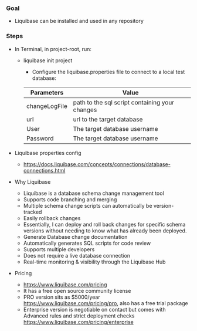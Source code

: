 ### Goal

- Liquibase can be installed and used in any repository

### Steps

- In Terminal, in project-root, run:
  - liquibase init project
    - Configure the liquibase.properties file to connect to a local test database:

    | Parameters | Value |
    | --- | ---|
    | changeLogFile | path to the sql script containing your changes |
    | url | url to the target database |
    | User | The target database username |
    | Password | The target database username |

- Liquibase properties config
  - <https://docs.liquibase.com/concepts/connections/database-connections.html>

- Why Liquibase
  - Liquibase is a database schema change management tool
  - Supports code branching and merging
  - Multiple schema change scripts can automatically be version-tracked
  - Easily rollback changes
  - Essentially, I can deploy and roll back changes for specific schema versions without needing to know what has already been deployed.
  - Generate Database change documentation
  - Automatically generates SQL scripts for code review
  - Supports multiple developers
  - Does not require a live database connection
  - Real-time monitoring & visibility through the Liquibase Hub
- Pricing
  - <https://www.liquibase.com/pricing>
  - It has a free open source community license
  - PRO version sits as $5000/year <https://www.liquibase.com/pricing/pro>, also has a free trial package
  - Enterprise version is negotiable on contact but comes with Advanced rules and strict deployment checks <https://www.liquibase.com/pricing/enterprise>
